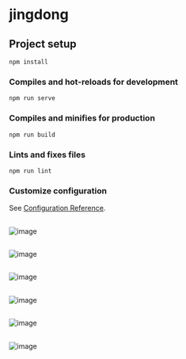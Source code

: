 # jingdong

## Project setup
```
npm install
```

### Compiles and hot-reloads for development
```
npm run serve
```

### Compiles and minifies for production
```
npm run build
```

### Lints and fixes files
```
npm run lint
```

### Customize configuration
See [Configuration Reference](https://cli.vuejs.org/config/).


##
![image](https://github.com/jiliangfxj/imitate-jingdong-store-app/blob/master/showimg/%E4%B8%BB%E9%A1%B5.png)

##
![image](https://github.com/jiliangfxj/imitate-jingdong-store-app/blob/master/showimg/%E5%95%86%E5%93%81%E8%AF%A6%E6%83%85%E9%A1%B5.png)

##
![image](https://github.com/jiliangfxj/imitate-jingdong-store-app/blob/master/showimg/%E6%B3%A8%E5%86%8C%E9%A1%B5%E9%9D%A2.png)

##
![image](https://github.com/jiliangfxj/imitate-jingdong-store-app/blob/master/showimg/%E7%99%BB%E5%BD%95%E9%A1%B5%E9%9D%A2.png)

##
![image](https://github.com/jiliangfxj/imitate-jingdong-store-app/blob/master/showimg/%E7%A1%AE%E8%AE%A4%E8%AE%A2%E5%8D%95.png)

##
![image](https://github.com/jiliangfxj/imitate-jingdong-store-app/blob/master/showimg/%E8%B4%AD%E7%89%A9%E8%BD%A6.png)
